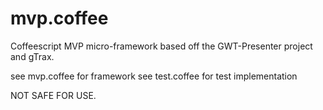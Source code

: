 # mvp.coffee

Coffeescript MVP micro-framework based off the GWT-Presenter project and gTrax.

see mvp.coffee for framework
see test.coffee for test implementation

NOT SAFE FOR USE.